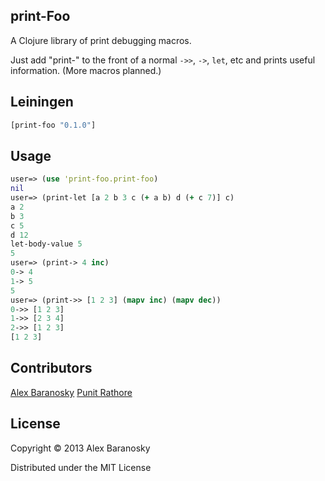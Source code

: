 ## print-Foo

A Clojure library of print debugging macros.  

Just add "print-" to the front of a normal `->>`, `->`, `let`, etc and prints useful information. (More macros planned.)

## Leiningen

```clj
[print-foo "0.1.0"]
```

## Usage

```clojure
user=> (use 'print-foo.print-foo)
nil
user=> (print-let [a 2 b 3 c (+ a b) d (+ c 7)] c)
a 2
b 3
c 5
d 12
let-body-value 5
5
user=> (print-> 4 inc)
0-> 4
1-> 5
5
user=> (print->> [1 2 3] (mapv inc) (mapv dec))
0->> [1 2 3]
1->> [2 3 4]
2->> [1 2 3]
[1 2 3]
```

## Contributors

[Alex Baranosky](https://github.com/AlexBaranosky)
[Punit Rathore](https://github.com/punitrathore)

## License

Copyright © 2013 Alex Baranosky

Distributed under the MIT License
